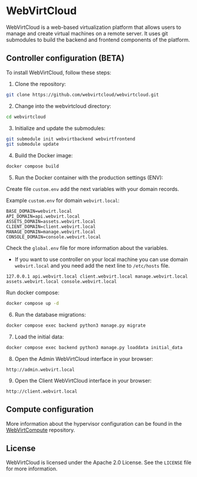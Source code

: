 # WebVirtCloud #

WebVirtCloud is a web-based virtualization platform that allows users to manage and create virtual machines on a remote server. It uses git submodules to build the backend and frontend components of the platform.

## Controller configuration (BETA) ##

To install WebVirtCloud, follow these steps:

1. Clone the repository:

```bash
git clone https://github.com/webvirtcloud/webvirtcloud.git
```

2. Change into the webvirtcloud directory:


```bash
cd webvirtcloud
```

3. Initialize and update the submodules:

```bash
git submodule init webvirtbackend webvirtfrontend
git submodule update
```

4. Build the Docker image:
```bash
docker compose build
```

5. Run the Docker container with the production settings (ENV):

Create file `custom.env` add the next variables with your domain records. 

Example `custom.env` for domain `webvirt.local`:

```text
BASE_DOMAIN=webvirt.local
API_DOMAIN=api.webvirt.local
ASSETS_DOMAIN=assets.webvirt.local
CLIENT_DOMAIN=client.webvirt.local
MANAGE_DOMAIN=manage.webvirt.local
CONSOLE_DOMAIN=console.webvirt.local
```

Check the `global.env` file for more information about the variables.

* If you want to use controller on your local machine you can use domain `webvirt.local` and you need add the next line to `/etc/hosts` file.

```text
127.0.0.1 api.webvirt.local client.webvirt.local manage.webvirt.local assets.webvirt.local console.webvirt.local
```

Run docker compose:

```bash
docker compose up -d
```

6. Run the database migrations:
```bash
docker compose exec backend python3 manage.py migrate
```

7. Load the initial data:
```bash
docker compose exec backend python3 manage.py loaddata initial_data
```

8. Open the Admin WebVirtCloud interface in your browser:

```url
http://admin.webvirt.local
```

9. Open the Client WebVirtCloud interface in your browser:

```url
http://client.webvirt.local
```

## Compute configuration ##

More information about the hypervisor configuration can be found in the [WebVirtCompute](https://github.com/webvirtcloud/webvirtcompute) repository.

## License ##

WebVirtCloud is licensed under the Apache 2.0 License. See the `LICENSE` file for more information.